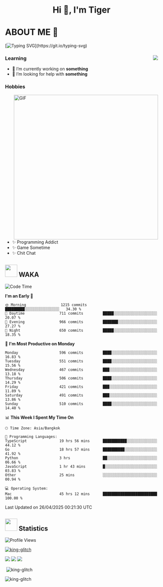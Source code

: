 <h1 align="center">Hi 👋, I'm Tiger</h1>




# ABOUT ME 💬

[![Typing SVG](https://readme-typing-svg.herokuapp.com?color=22F771&vCenter=true&lines=A+perssionate+developer+from+nowhere.)](https://git.io/typing-svg)

<div>
 <img align="right" src="https://spotify-github-profile.vercel.app/api/view?uid=12129734423&cover_image=false&theme=default&bar_color=22d016&bar_color_cover=true" />
 <h3>Learning</h3>
 
 <ul>
  <li>🔭 I’m currently working on <b>something</b></li>
  <li>🤝 I’m looking for help with <b>something</b></li>
 </ul>
 
</div>
<div>
 <h3>Hobbies</h3>
 <img align="right" height="475px"  alt="GIF" src="https://i.pinimg.com/originals/1f/b7/db/1fb7dbee557e5ed509f7517da8a84d58.gif" />
 <ul>
  <li>✨ Programming Addict</li>
  <li>✨ Game Sometime</li>
  <li>✨ Chit Chat</li>
 </ul>
 
</div>



## <img height="40" src="https://raw.githubusercontent.com/innng/innng/master/assets/kyubey.gif"/> WAKA

<!--START_SECTION:waka-->
![Code Time](http://img.shields.io/badge/Code%20Time-3%2C795%20hrs%2022%20mins-blue)

**I'm an Early 🐤** 

```text
🌞 Morning                1215 commits        █████████░░░░░░░░░░░░░░░░   34.30 % 
🌆 Daytime                711 commits         █████░░░░░░░░░░░░░░░░░░░░   20.07 % 
🌃 Evening                966 commits         ███████░░░░░░░░░░░░░░░░░░   27.27 % 
🌙 Night                  650 commits         █████░░░░░░░░░░░░░░░░░░░░   18.35 % 
```
📅 **I'm Most Productive on Monday** 

```text
Monday                   596 commits         ████░░░░░░░░░░░░░░░░░░░░░   16.83 % 
Tuesday                  551 commits         ████░░░░░░░░░░░░░░░░░░░░░   15.56 % 
Wednesday                467 commits         ███░░░░░░░░░░░░░░░░░░░░░░   13.18 % 
Thursday                 506 commits         ████░░░░░░░░░░░░░░░░░░░░░   14.29 % 
Friday                   421 commits         ███░░░░░░░░░░░░░░░░░░░░░░   11.89 % 
Saturday                 491 commits         ███░░░░░░░░░░░░░░░░░░░░░░   13.86 % 
Sunday                   510 commits         ████░░░░░░░░░░░░░░░░░░░░░   14.40 % 
```


📊 **This Week I Spent My Time On** 

```text
🕑︎ Time Zone: Asia/Bangkok

💬 Programming Languages: 
TypeScript               19 hrs 56 mins      ███████████░░░░░░░░░░░░░░   44.12 % 
Go                       18 hrs 57 mins      ██████████░░░░░░░░░░░░░░░   41.92 % 
Python                   3 hrs               ██░░░░░░░░░░░░░░░░░░░░░░░   06.66 % 
JavaScript               1 hr 43 mins        █░░░░░░░░░░░░░░░░░░░░░░░░   03.83 % 
Other                    25 mins             ░░░░░░░░░░░░░░░░░░░░░░░░░   00.94 % 

💻 Operating System: 
Mac                      45 hrs 12 mins      █████████████████████████   100.00 % 
```


 Last Updated on 26/04/2025 00:21:30 UTC
<!--END_SECTION:waka-->
## <img height="40" src="https://raw.githubusercontent.com/innng/innng/master/assets/kyubey.gif"/> Statistics
![Profile Views](https://komarev.com/ghpvc/?username=king-glitch)  

<p align="left"> 
 <a href="https://github.com/ryo-ma/github-profile-trophy">
  <img src="https://github-profile-trophy.vercel.app/?username=king-glitch&theme=dracula" alt="king-glitch" />
 </a> </p>

![](https://github-profile-summary-cards.vercel.app/api/cards/profile-details?username=king-glitch&theme=dracula)
![](https://github-profile-summary-cards.vercel.app/api/cards/stats?username=king-glitch&theme=dracula) 
![](https://github-profile-summary-cards.vercel.app/api/cards/productive-time?username=king-glitch&theme=dracula)


<p>&nbsp;<img align="center" src="https://github-readme-stats.vercel.app/api?username=king-glitch&theme=dracula" alt="king-glitch" /></p>

<p><img align="center" src="https://github-readme-streak-stats.herokuapp.com/?user=king-glitch&theme=dracula" alt="king-glitch" /></p>
